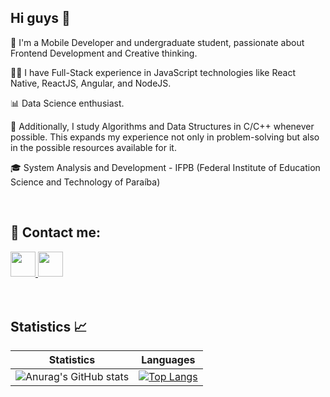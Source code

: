 ## Hi guys 👋
👋 I'm a Mobile Developer and undergraduate student, passionate about Frontend Development and Creative thinking.

🧑‍💻 I have Full-Stack experience in JavaScript technologies like React Native, ReactJS, Angular, and NodeJS.

📊 Data Science enthusiast.

🧮 Additionally, I study Algorithms and Data Structures in C/C++ whenever possible. This expands my experience not only in problem-solving but also in the possible resources available for it.

🎓 System Analysis and Development - IFPB (Federal Institute of Education Science and Technology of Paraíba)

<br>

## 📩 Contact me:
<a href = "mailto:joaopedrocz100@gmail.com">
  <img height="40" src="https://img.shields.io/badge/-Gmail-%23333?style=for-the-badge&logo=gmail&logoColor=red" target="_blank">
</a>
<a href="https://www.linkedin.com/in/jo%C3%A3o-pedro-oliveira-65559b201/" target="_blank">
  <img height="40" src="https://img.shields.io/badge/-LinkedIn-%230077B5?style=for-the-badge&logo=linkedin&logoColor=white" target="_blank">
</a>

<br>
<br>
<br>

## Statistics 📈
<div align="center">
  
  | Statistics|Languages |
  |--|--|
  |![Anurag's GitHub stats](https://github-readme-stats.vercel.app/api?username=JoaoPedroli&show_icons=true&theme=radical)|[![Top Langs](https://github-readme-stats.vercel.app/api/top-langs/?username=JoaoPedroli&layout=compact&theme=radical)](https://github.com/Joao010/github-readme-stats)|
  
</div>
